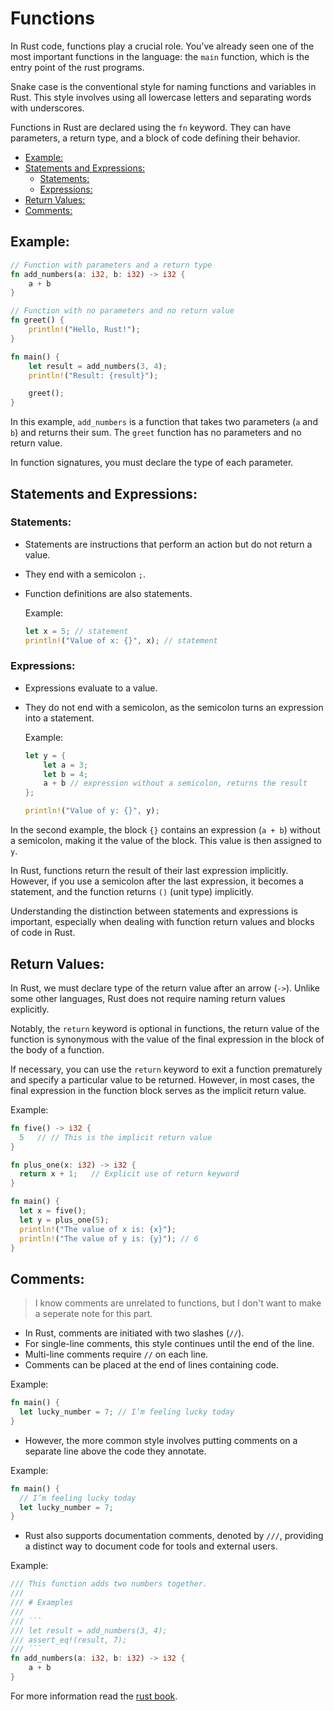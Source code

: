 <!-- omit in toc -->
# Functions

In Rust code, functions play a crucial role. You’ve already seen one of the most important functions in the language: the `main` function, which is the entry point of the rust programs.

Snake case is the conventional style for naming functions and variables in Rust. This style involves using all lowercase letters and separating words with underscores.

Functions in Rust are declared using the `fn` keyword. They can have parameters, a return type, and a block of code defining their behavior.

- [Example:](#example)
- [Statements and Expressions:](#statements-and-expressions)
  - [Statements:](#statements)
  - [Expressions:](#expressions)
- [Return Values:](#return-values)
- [Comments:](#comments)


## Example:
```rust
// Function with parameters and a return type
fn add_numbers(a: i32, b: i32) -> i32 {
    a + b
}

// Function with no parameters and no return value
fn greet() {
    println!("Hello, Rust!");
}

fn main() {
    let result = add_numbers(3, 4);
    println!("Result: {result}");

    greet();
}
```

In this example, `add_numbers` is a function that takes two parameters (`a` and `b`) and returns their sum. The `greet` function has no parameters and no return value.

In function signatures, you must declare the type of each parameter. 

## Statements and Expressions:

### Statements:
- Statements are instructions that perform an action but do not return a value.
- They end with a semicolon `;`.
- Function definitions are also statements.
  
  Example:
  ```rust
  let x = 5; // statement
  println!("Value of x: {}", x); // statement
  ```

### Expressions:
- Expressions evaluate to a value.
- They do not end with a semicolon, as the semicolon turns an expression into a statement.
  
  Example:
  ```rust
  let y = {
      let a = 3;
      let b = 4;
      a + b // expression without a semicolon, returns the result
  };

  println!("Value of y: {}", y);
  ```

In the second example, the block `{}` contains an expression (`a + b`) without a semicolon, making it the value of the block. This value is then assigned to `y`.

In Rust, functions return the result of their last expression implicitly. However, if you use a semicolon after the last expression, it becomes a statement, and the function returns `()` (unit type) implicitly.

Understanding the distinction between statements and expressions is important, especially when dealing with function return values and blocks of code in Rust.

## Return Values:

In Rust, we must declare type of the return value after an arrow (`->`). Unlike some other languages, Rust does not require naming return values explicitly.

Notably, the `return` keyword is optional in functions, the return value of the function is synonymous with the value of the final expression in the block of the body of a function.

If necessary, you can use the `return` keyword to exit a function prematurely and specify a particular value to be returned. However, in most cases, the final expression in the function block serves as the implicit return value. 

  Example:
  ```rust
  fn five() -> i32 {
    5   // // This is the implicit return value
  }

  fn plus_one(x: i32) -> i32 {
    return x + 1;   // Explicit use of return keyword
  }

  fn main() {
    let x = five();
    let y = plus_one(5);
    println!("The value of x is: {x}");
    println!("The value of y is: {y}"); // 6
  }
  ```

## Comments:

>I know comments are unrelated to functions, but I don't want to make a seperate note for this part.

- In Rust, comments are initiated with two slashes (`//`). 
- For single-line comments, this style continues until the end of the line. 
- Multi-line comments require `//` on each line. 
- Comments can be placed at the end of lines containing code. 

Example:
```rust
fn main() {
  let lucky_number = 7; // I’m feeling lucky today
}
```
- However, the more common style involves putting comments on a separate line above the code they annotate. 

Example:
```rust
fn main() {
  // I’m feeling lucky today
  let lucky_number = 7;
}
```
- Rust also supports documentation comments, denoted by `///`, providing a distinct way to document code for tools and external users.

Example:
```rust
/// This function adds two numbers together.
///
/// # Examples
///
/// ```
/// let result = add_numbers(3, 4);
/// assert_eq!(result, 7);
/// ```
fn add_numbers(a: i32, b: i32) -> i32 {
    a + b
}
```

For more information read the [rust book](https://doc.rust-lang.org/book/ch03-03-how-functions-work.html).